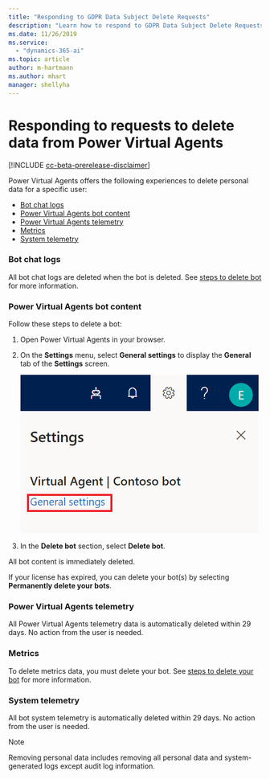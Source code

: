 ```yaml
---
title: "Responding to GDPR Data Subject Delete Requests"
description: "Learn how to respond​ to GDPR Data Subject Delete Requests for Power Virtual Agents."
ms.date: 11/26/2019
ms.service:
  - "dynamics-365-ai"
ms.topic: article
author: m-hartmann
ms.author: mhart
manager: shellyha
---
```


# Responding to requests to delete data from Power Virtual Agents

[!INCLUDE [cc-beta-prerelease-disclaimer](includes/cc-beta-prerelease-disclaimer.md)]

Power Virtual Agents offers the following experiences to delete personal data for a specific user:

* [Bot chat logs](#bot-chat-logs)
* [Power Virtual Agents bot content](#power-virtual-agents-bot-content)
* [Power Virtual Agents telemetry](#power-virtual-agents-telemetry)
* [Metrics](#metrics)
* [System telemetry](#system-telemetry)

### Bot chat logs

All bot chat logs are deleted when the bot is deleted. See [steps to delete bot](#power-virtual-agents-bot-content) for more information.

### Power Virtual Agents bot content

Follow these steps to delete a bot:

1. Open Power Virtual Agents in your browser.
2. On the **Settings** menu, select **General settings** to display the **General** tab of the **Settings** screen.

   ![General settings](media/general-settings.png)

3. In the **Delete bot** section, select **Delete bot**.

All bot content is immediately deleted.

If your license has expired, you can delete your bot(s) by selecting **Permanently delete your bots**.

### Power Virtual Agents telemetry

All Power Virtual Agents telemetry data is automatically deleted within 29 days. No action from the user is needed.

### Metrics

To delete metrics data, you must delete your bot. See [steps to delete your bot](#power-virtual-agents-bot-content) for more information.

### System telemetry

All bot system telemetry is automatically deleted within 29 days. No action from the user is needed.

> [!NOTE]
> Removing personal data includes removing all personal data and system-generated logs except audit log information.
